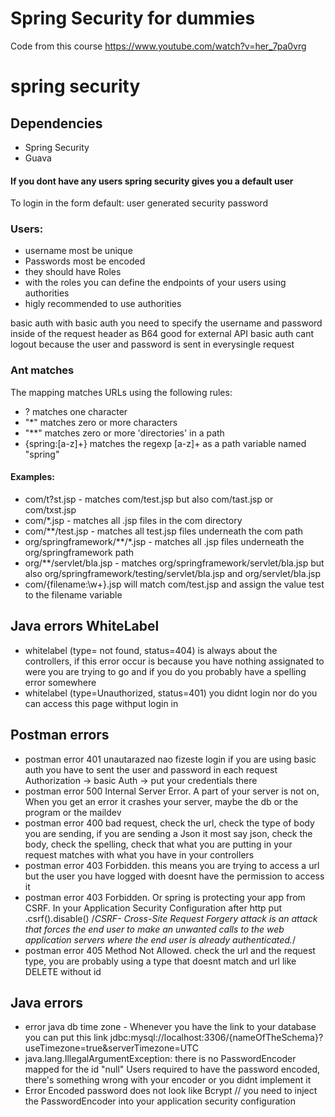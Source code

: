 # Spring Security for dummies
Code from this course https://www.youtube.com/watch?v=her_7pa0vrg

# spring security

## Dependencies 
* Spring Security 
* Guava 

#### If you dont have any users spring security gives you a default user
To login in the form default:
user 
generated security password

### Users: 
* username most be unique 
* Passwords most be encoded
* they should have Roles 
* with the roles you can define the endpoints of your users using authorities
* higly recommended to use authorities

basic auth with basic auth you need to specify the username and password inside of the request header as B64 good for external API
basic auth cant logout because the user and password is sent in everysingle request 

### Ant matches 
The mapping matches URLs using the following rules:

* ? matches one character
*  "*" matches zero or more characters
*  "**" matches zero or more 'directories' in a path
* {spring:[a-z]+} matches the regexp [a-z]+ as a path variable named "spring"

#### Examples: 
* com/t?st.jsp - matches com/test.jsp but also com/tast.jsp or com/txst.jsp
* com/*.jsp - matches all .jsp files in the com directory
* com/**/test.jsp - matches all test.jsp files underneath the com path
* org/springframework/**/*.jsp - matches all .jsp files underneath the org/springframework path
* org/**/servlet/bla.jsp - matches org/springframework/servlet/bla.jsp but also org/springframework/testing/servlet/bla.jsp and org/servlet/bla.jsp
* com/{filename:\\w+}.jsp will match com/test.jsp and assign the value test to the filename variable


## Java errors WhiteLabel

* whitelabel (type= not found, status=404) is always about the controllers, if this error occur is because you have nothing assignated to were you are trying to go and if you do you probably have a spelling error somewhere
* whitelabel (type=Unauthorized, status=401) you didnt login nor do you can access this page withput login in 

## Postman errors 

* postman error 401 unautarazed nao fizeste login 
if you are using basic auth you have to sent the user and password in each request 
Authorization -> basic Auth -> put your credentials there 
* postman error 500 Internal Server Error. A part of your server is not on, When you get an error it crashes your server, maybe the db or the program or the maildev
* postman error 400 bad request, check the url, check the type of body you are sending, if you are sending a Json it most say json, check the body, check the spelling, check that what you are putting in your request matches with what you have in your controllers
* postman error 403 Forbidden. this means you are trying to access a url but the user you have logged with doesnt have the permission to access it 
* postman error 403 Forbidden. Or spring is protecting your app from CSRF. In your Application Security Configuration after http put .csrf().disable() 
/*CSRF- Cross-Site Request Forgery attack is an attack that forces the end user to make an unwanted calls to the web application servers where the end user is already authenticated.*/
* postman error 405 Method Not Allowed. check the url and the request type, you are probably using a type that doesnt match and url like DELETE without id 

## Java errors

* error java db time zone - Whenever you have the link to your database you can put this link jdbc:mysql://localhost:3306/{nameOfTheSchema}?useTimezone=true&serverTimezone=UTC
* java.lang.IllegalArgumentException: there is no PasswordEncoder mapped for the id "null" Users required to have the password encoded, there's something wrong with your encoder or you didnt implement it 
* Error Encoded password does not look like Bcrypt // you need to inject the PasswordEncoder into your application security configuration
